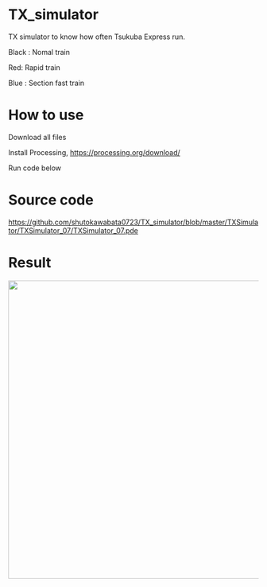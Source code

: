 # TX_simulator
TX simulator to know how often Tsukuba Express run.

Black : Nomal train <br>

Red: Rapid train<br>

Blue : Section fast train<br>




# How to use
Download all files

Install Processing, https://processing.org/download/

Run code below

# Source code
https://github.com/shutokawabata0723/TX_simulator/blob/master/TXSimulator/TXSimulator_07/TXSimulator_07.pde

# Result
<img src="https://github.com/shutokawabata0723/TX_simulator/blob/master/TX.gif" width="600px">
